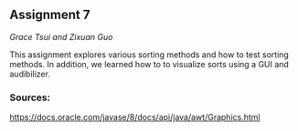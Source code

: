 ## Assignment 7 
*Grace Tsui and Zixuan Guo*

This assignment explores various sorting methods and how to test sorting methods. In addition, we learned how to
to visualize sorts using a GUI and audibilizer. 

### Sources:
https://docs.oracle.com/javase/8/docs/api/java/awt/Graphics.html
